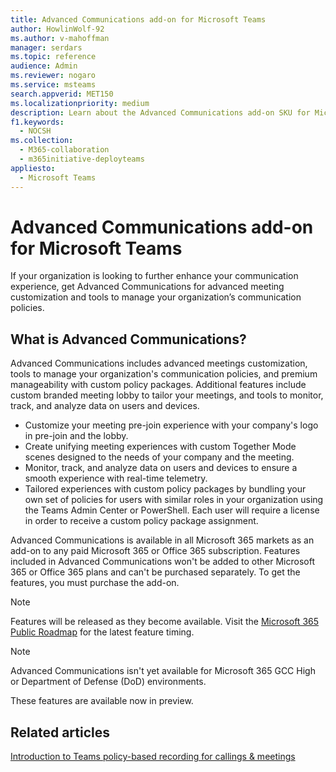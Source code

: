 ```yaml
---
title: Advanced Communications add-on for Microsoft Teams
author: HowlinWolf-92
ms.author: v-mahoffman
manager: serdars
ms.topic: reference
audience: Admin
ms.reviewer: nogaro
ms.service: msteams
search.appverid: MET150
ms.localizationpriority: medium
description: Learn about the Advanced Communications add-on SKU for Microsoft Teams.
f1.keywords:
  - NOCSH
ms.collection: 
  - M365-collaboration
  - m365initiative-deployteams
appliesto: 
  - Microsoft Teams
---
```


# Advanced Communications add-on for Microsoft Teams

If your organization is looking to further enhance your communication experience, get Advanced Communications for advanced meeting customization and tools to manage your organization’s communication policies.

## What is Advanced Communications?

Advanced Communications includes advanced meetings customization, tools to manage your organization's communication policies, and premium manageability with custom policy packages. Additional features include custom branded meeting lobby to tailor your meetings, and tools to monitor, track, and analyze data on users and devices.

- Customize your meeting pre-join experience with your company's logo in pre-join and the lobby. 
- Create unifying meeting experiences with custom Together Mode scenes designed to the needs of your company and the meeting.
- Monitor, track, and analyze data on users and devices to ensure a smooth experience with real-time telemetry.
- Tailored experiences with custom policy packages by bundling your own set of policies for users with similar roles in your organization using the Teams Admin Center or PowerShell. Each user will require a license in order to receive a custom policy package assignment. 

Advanced Communications is available in all Microsoft 365 markets as an add-on to any paid Microsoft 365 or Office 365 subscription. Features included in Advanced Communications won't be added to other Microsoft 365 or Office 365 plans and can't be purchased separately. To get the features, you must purchase the add-on.

> [!NOTE]
> Features will be released as they become available. Visit the [Microsoft 365 Public Roadmap](https://www.microsoft.com/microsoft-365/roadmap?filters=Microsoft%20Teams) for the latest feature timing.

> [!NOTE]
> Advanced Communications isn't yet available for Microsoft 365 GCC High or Department of Defense (DoD) environments.

These features are available now in preview.

## Related articles

[Introduction to Teams policy-based recording for callings & meetings](../teams-recording-policy.md)
